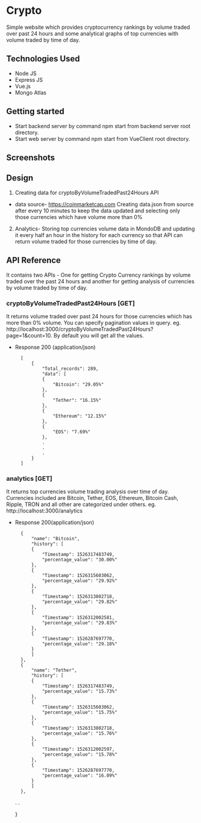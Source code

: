 # Crypto
Simple website which provides cryptocurrency rankings by volume traded over past 24 hours and some analytical graphs of top currencies with volume traded by time of day.

## Technologies Used
- Node JS 
- Express JS
- Vue.js
- Mongo Atlas

## Getting started
- Start backend server by command npm start from backend server root directory.
- Start web server by command npm start from VueClient root directory.

## Screenshots

## Design
1. Creating data for cryptoByVolumeTradedPast24Hours API
- data source- https://coinmarketcap.com Creating data.json from source after every 10 minutes to keep the data updated and selecting only those currencies which have volume more than 0% 
2. Analytics- Storing top currencies volume data in MondoDB and updating it every half an hour in the history for each currency so that API can return volume traded for those currencies by time of day.

## API Reference 
It contains two APIs -  One for getting Crypto Currency rankings by volume traded over the past 24 hours 
and another for getting analysis of currencies by volume traded by time of day.

### cryptoByVolumeTradedPast24Hours [GET]
It returns volume traded over past 24 hours for those currencies which has more than 0% volume. You can specify pagination values in query.
eg. http://localhost:3000/cryptoByVolumeTradedPast24Hours?page=1&count=10. By default you will get all the values.

+ Response 200 (application/json)

        [
            {
                "Total_records": 289,
                "data": [
                {
                    "Bitcoin": "29.05%"
                },
                {
                    "Tether": "16.15%"
                },
                {
                    "Ethereum": "12.15%"
                },
                {
                    "EOS": "7.69%"
                },
                .
                .
                .
            }
        ]

### analytics [GET]

It returns top currencies volume trading analysis over time of day.
Currencies included are Bitcoin, Tether, EOS, Ethereum, Bitcoin Cash, Ripple, TRON and all other are categorized under others.
eg. http://localhost:3000/analytics

+ Response 200(application/json)

        {
            "name": "Bitcoin",
            "history": [
            {
                "Timestamp": 1526317483749,
                "percentage_value": "30.00%"
            },
            {
                "Timestamp": 1526315603062,
                "percentage_value": "29.92%"
            },
            {
                "Timestamp": 1526313802718,
                "percentage_value": "29.82%"
            },
            {
                "Timestamp": 1526312002581,
                "percentage_value": "29.83%"
            },
            {
                "Timestamp": 1526287697770,
                "percentage_value": "29.18%"
            }
            ]
        },
        {
            "name": "Tether",
            "history": [
            {
                "Timestamp": 1526317483749,
                "percentage_value": "15.73%"
            },
            {
                "Timestamp": 1526315603062,
                "percentage_value": "15.75%"
            },
            {
                "Timestamp": 1526313802718,
                "percentage_value": "15.76%"
            },
            {
                "Timestamp": 1526312002597,
                "percentage_value": "15.78%"
            },
            {
                "Timestamp": 1526287697770,
                "percentage_value": "16.09%"
            }
            ]
        },
    .
    .
  
    }
